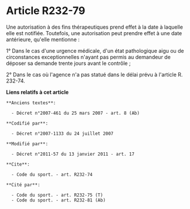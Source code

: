 # Article R232-79

Une autorisation à des fins thérapeutiques prend effet à la date à laquelle elle est notifiée. Toutefois, une autorisation
peut prendre effet à une date antérieure, qu'elle mentionne : 

1° Dans le cas d'une urgence médicale, d'un état pathologique aigu ou de circonstances exceptionnelles n'ayant pas permis au
demandeur de déposer sa demande trente jours avant le contrôle ; 

2° Dans le cas où l'agence n'a pas statué dans le délai prévu à l'article R. 232-74.

**Liens relatifs à cet article**

	**Anciens textes**:

	  - Décret n°2007-461 du 25 mars 2007 - art. 8 (Ab)

	**Codifié par**:

	  - Décret n°2007-1133 du 24 juillet 2007

	**Modifié par**:

	  - Décret n°2011-57 du 13 janvier 2011 - art. 17

	**Cite**:

	  - Code du sport. - art. R232-74

	**Cité par**:

	  - Code du sport. - art. R232-75 (T)
	  - Code du sport. - art. R232-81 (Ab)
